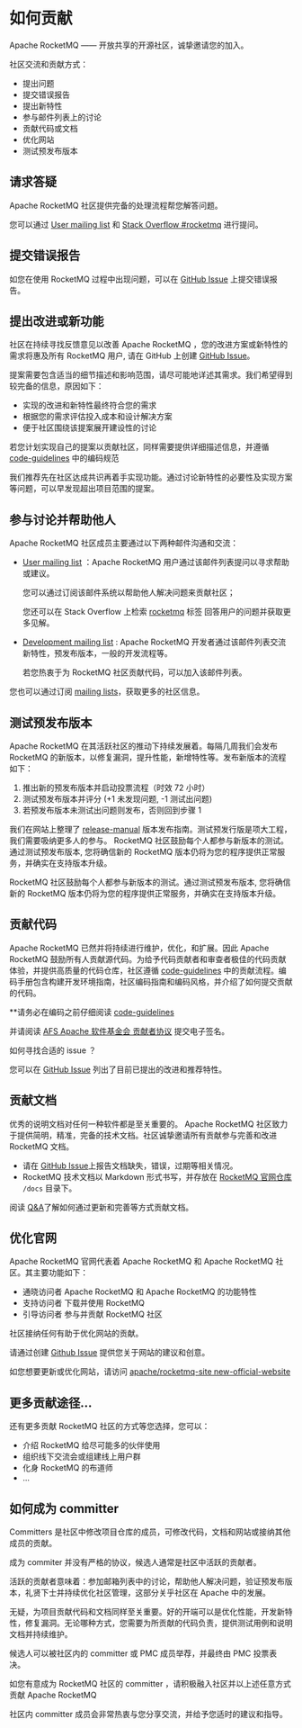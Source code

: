 # 如何贡献

Apache RocketMQ —— 开放共享的开源社区，诚挚邀请您的加入。

社区交流和贡献方式：

- 提出问题
- 提交错误报告
- 提出新特性
- 参与邮件列表上的讨论
- 贡献代码或文档
- 优化网站
- 测试预发布版本


## 请求答疑

Apache RocketMQ 社区提供完备的处理流程帮您解答问题。

您可以通过 [User mailing list](mailto:users@rocketmq.apache.org) 和 [Stack Overflow #rocketmq](https://stackoverflow.com/questions/tagged/rocketmq) 进行提问。

## 提交错误报告

如您在使用 RocketMQ 过程中出现问题，可以在 [GitHub Issue](https://github.com/apache/rocketmq/issues) 上提交错误报告。

## 提出改进或新功能

社区在持续寻找反馈意见以改善 Apache RocketMQ ，您的改进方案或新特性的需求将惠及所有 RocketMQ 用户, 请在 GitHub 上创建 [GitHub Issue](https://github.com/apache/rocketmq/issues)。

提案需要包含适当的细节描述和影响范围，请尽可能地详述其需求。我们希望得到较完备的信息，原因如下：

* 实现的改进和新特性最终符合您的需求
* 根据您的需求评估投入成本和设计解决方案
* 便于社区围绕该提案展开建设性的讨论

若您计划实现自己的提案以贡献社区，同样需要提供详细描述信息，并遵循 [code-guidelines](/docs/contributionGuide/02code-guidelines) 中的编码规范

我们推荐先在社区达成共识再着手实现功能。通过讨论新特性的必要性及实现方案等问题，可以早发现超出项目范围的提案。

## 参与讨论并帮助他人

Apache RocketMQ 社区成员主要通过以下两种邮件沟通和交流：

* [User mailing list](mailto:users@rocketmq.apache.org) ：Apache RocketMQ 用户通过该邮件列表提问以寻求帮助或建议。

  您可以通过订阅该邮件系统以帮助他人解决问题来贡献社区；

  您还可以在 Stack Overflow 上检索 [rocketmq](https://stackoverflow.com/questions/tagged/rocketmq) 标签 回答用户的问题并获取更多见解。

* [Development mailing list](mailto:dev@rocketmq.apache.org) : Apache RocketMQ 开发者通过该邮件列表交流新特性，预发布版本，一般的开发流程等。

  若您热衷于为 RocketMQ 社区贡献代码，可以加入该邮件列表。


您也可以通过订阅 [mailing lists](/contact)，获取更多的社区信息。


## 测试预发布版本

Apache RocketMQ 在其活跃社区的推动下持续发展着。每隔几周我们会发布 RocketMQ 的新版本，以修复漏洞，提升性能，新增特性等。发布新版本的流程如下：

1. 推出新的预发布版本并启动投票流程（时效 72 小时）
2. 测试预发布版本并评分 (+1 未发现问题, -1 测试出问题)
3. 若预发布版本未测试出问题则发布，否则回到步骤 1

我们在网站上整理了 [release-manual](/docs/contributionGuide/04release-manual) 版本发布指南。测试预发行版是项大工程，我们需要吸纳更多人的参与。 RocketMQ 社区鼓励每个人都参与新版本的测试。通过测试预发布版本, 您将确信新的 RocketMQ 版本仍将为您的程序提供正常服务，并确实在支持版本升级。


RocketMQ 社区鼓励每个人都参与新版本的测试。通过测试预发布版本, 您将确信新的 RocketMQ 版本仍将为您的程序提供正常服务，并确实在支持版本升级。


## 贡献代码

Apache RocketMQ 已然并将持续进行维护，优化，和扩展。因此 Apache RocketMQ 鼓励所有人贡献源代码。为给予代码贡献者和审查者极佳的代码贡献体验，并提供高质量的代码仓库，社区遵循 [code-guidelines](/docs/contributionGuide/02code-guidelines) 中的贡献流程。编码手册包含构建开发环境指南，社区编码指南和编码风格，并介绍了如何提交贡献的代码。


**请务必在编码之前仔细阅读 [code-guidelines](/docs/contributionGuide/02code-guidelines)

并请阅读 [AFS Apache 软件基金会 贡献者协议](https://www.apache.org/licenses/contributor-agreements.html) 提交电子签名。

如何寻找合适的 issue ？

您可以在 [GitHub Issue](https://github.com/apache/rocketmq/issues) 列出了目前已提出的改进和推荐特性。

## 贡献文档

优秀的说明文档对任何一种软件都是至关重要的。 Apache RocketMQ 社区致力于提供简明，精准，完备的技术文档。社区诚挚邀请所有贡献参与完善和改进 RocketMQ 文档。

* 请在 [GitHub Issue](https://github.com/apache/rocketmq/issues)上报告文档缺失，错误，过期等相关情况。
* RocketMQ 技术文档以 Markdown 形式书写，并存放在 [RocketMQ 官网仓库](https://github.com/apache/rocketmq-site/tree/new-official-website/) ```/docs``` 目录下。

阅读 [Q&A](https://github.com/apache/rocketmq-site/tree/new-official-website)了解如何通过更新和完善等方式贡献文档。

## 优化官网

Apache RocketMQ 官网代表着 Apache RocketMQ 和 Apache RocketMQ 社区。其主要功能如下：

* 通晓访问者 Apache RocketMQ 和 Apache RocketMQ 的功能特性
* 支持访问者 下载并使用 RocketMQ
* 引导访问者 参与并贡献 RocketMQ 社区

社区接纳任何有助于优化网站的贡献。

请通过创建 [Github Issue](https://github.com/apache/rocketmq-site/issues) 提供您关于网站的建议和创意。

如您想要更新或优化网站，请访问 [apache/rocketmq-site new-official-website](https://github.com/apache/rocketmq-site/tree/new-official-website#qa。)

## 更多贡献途径...

还有更多贡献 RocketMQ 社区的方式等您选择，您可以：

* 介绍 RocketMQ 给尽可能多的伙伴使用
* 组织线下交流会或组建线上用户群
* 化身 RocketMQ 的布道师
* ...

## 如何成为 committer

Committers 是社区中修改项目仓库的成员，可修改代码，文档和网站或接纳其他成员的贡献。

成为 commiter 并没有严格的协议，候选人通常是社区中活跃的贡献者。

活跃的贡献者意味着：参加邮箱列表中的讨论，帮助他人解决问题，验证预发布版本，礼贤下士并持续优化社区管理，这部分关乎社区在 Apache 中的发展。

无疑，为项目贡献代码和文档同样至关重要。好的开端可以是优化性能，开发新特性，修复漏洞。无论哪种方式，您需要为所贡献的代码负责，提供测试用例和说明文档并持续维护。

候选人可以被社区内的 committer 或 PMC 成员举荐，并最终由 PMC 投票表决。

如您有意成为 RocketMQ 社区的 committer ，请积极融入社区并以上述任意方式贡献 Apache RocketMQ

社区内 committer 成员会非常热衷与您分享交流，并给予您适时的建议和指导。